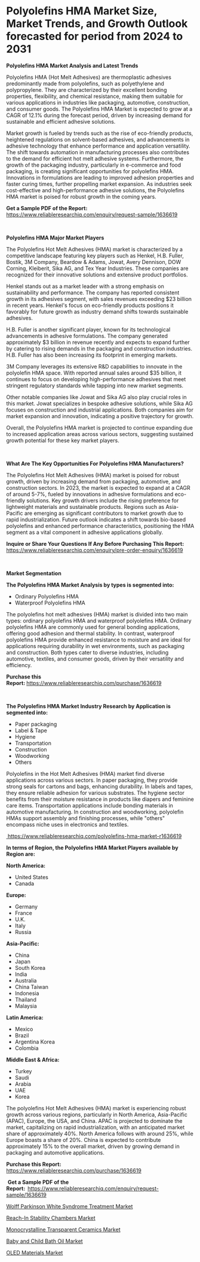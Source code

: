 <p><h1>Polyolefins HMA Market Size, Market Trends, and Growth Outlook forecasted for period from 2024 to 2031</h1></p><p><strong>Polyolefins HMA Market Analysis and Latest Trends</strong></p>
<p><p>Polyolefins HMA (Hot Melt Adhesives) are thermoplastic adhesives predominantly made from polyolefins, such as polyethylene and polypropylene. They are characterized by their excellent bonding properties, flexibility, and chemical resistance, making them suitable for various applications in industries like packaging, automotive, construction, and consumer goods. The Polyolefins HMA Market is expected to grow at a CAGR of 12.1% during the forecast period, driven by increasing demand for sustainable and efficient adhesive solutions.</p><p>Market growth is fueled by trends such as the rise of eco-friendly products, heightened regulations on solvent-based adhesives, and advancements in adhesive technology that enhance performance and application versatility. The shift towards automation in manufacturing processes also contributes to the demand for efficient hot melt adhesive systems. Furthermore, the growth of the packaging industry, particularly in e-commerce and food packaging, is creating significant opportunities for polyolefins HMA. Innovations in formulations are leading to improved adhesion properties and faster curing times, further propelling market expansion. As industries seek cost-effective and high-performance adhesive solutions, the Polyolefins HMA market is poised for robust growth in the coming years.</p></p>
<p><strong>Get a Sample PDF of the Report:&nbsp;</strong> <a href="https://www.reliableresearchiq.com/enquiry/request-sample/1636619?utm_campaign=1877&utm_medium=2&utm_source=Github&utm_content=ia&utm_term=07122024&utm_id=polyolefins-hma">https://www.reliableresearchiq.com/enquiry/request-sample/1636619</a></p>
<p>&nbsp;</p>
<p><strong>Polyolefins HMA Major Market Players</strong></p>
<p><p>The Polyolefins Hot Melt Adhesives (HMA) market is characterized by a competitive landscape featuring key players such as Henkel, H.B. Fuller, Bostik, 3M Company, Beardow & Adams, Jowat, Avery Dennison, DOW Corning, Kleiberit, Sika AG, and Tex Year Industries. These companies are recognized for their innovative solutions and extensive product portfolios.</p><p>Henkel stands out as a market leader with a strong emphasis on sustainability and performance. The company has reported consistent growth in its adhesives segment, with sales revenues exceeding $23 billion in recent years. Henkel's focus on eco-friendly products positions it favorably for future growth as industry demand shifts towards sustainable adhesives.</p><p>H.B. Fuller is another significant player, known for its technological advancements in adhesive formulations. The company generated approximately $3 billion in revenue recently and expects to expand further by catering to rising demands in the packaging and construction industries. H.B. Fuller has also been increasing its footprint in emerging markets.</p><p>3M Company leverages its extensive R&D capabilities to innovate in the polyolefin HMA space. With reported annual sales around $35 billion, it continues to focus on developing high-performance adhesives that meet stringent regulatory standards while tapping into new market segments.</p><p>Other notable companies like Jowat and Sika AG also play crucial roles in this market. Jowat specializes in bespoke adhesive solutions, while Sika AG focuses on construction and industrial applications. Both companies aim for market expansion and innovation, indicating a positive trajectory for growth.</p><p>Overall, the Polyolefins HMA market is projected to continue expanding due to increased application areas across various sectors, suggesting sustained growth potential for these key market players.</p></p>
<p>&nbsp;</p>
<p><strong>What Are The Key Opportunities For Polyolefins HMA Manufacturers?</strong></p>
<p><p>The Polyolefins Hot Melt Adhesives (HMA) market is poised for robust growth, driven by increasing demand from packaging, automotive, and construction sectors. In 2023, the market is expected to expand at a CAGR of around 5-7%, fueled by innovations in adhesive formulations and eco-friendly solutions. Key growth drivers include the rising preference for lightweight materials and sustainable products. Regions such as Asia-Pacific are emerging as significant contributors to market growth due to rapid industrialization. Future outlook indicates a shift towards bio-based polyolefins and enhanced performance characteristics, positioning the HMA segment as a vital component in adhesive applications globally.</p></p>
<p><strong>Inquire or Share Your Questions If Any Before Purchasing This Report:</strong> <a href="https://www.reliableresearchiq.com/enquiry/pre-order-enquiry/1636619?utm_campaign=1877&utm_medium=2&utm_source=Github&utm_content=ia&utm_term=07122024&utm_id=polyolefins-hma">https://www.reliableresearchiq.com/enquiry/pre-order-enquiry/1636619</a></p>
<p>&nbsp;</p>
<p><strong>Market Segmentation</strong></p>
<p><strong>The Polyolefins HMA Market Analysis by types is segmented into:</strong></p>
<p><ul><li>Ordinary Polyolefins HMA</li><li>Waterproof Polyolefins HMA</li></ul></p>
<p><p>The polyolefins hot melt adhesives (HMA) market is divided into two main types: ordinary polyolefins HMA and waterproof polyolefins HMA. Ordinary polyolefins HMA are commonly used for general bonding applications, offering good adhesion and thermal stability. In contrast, waterproof polyolefins HMA provide enhanced resistance to moisture and are ideal for applications requiring durability in wet environments, such as packaging and construction. Both types cater to diverse industries, including automotive, textiles, and consumer goods, driven by their versatility and efficiency.</p></p>
<p><strong>Purchase this Report:&nbsp;</strong><a href="https://www.reliableresearchiq.com/purchase/1636619?utm_campaign=1877&utm_medium=2&utm_source=Github&utm_content=ia&utm_term=07122024&utm_id=polyolefins-hma">https://www.reliableresearchiq.com/purchase/1636619</a></p>
<p>&nbsp;</p>
<p><strong>The Polyolefins HMA Market Industry Research by Application is segmented into:</strong></p>
<p><ul><li>Paper packaging</li><li>Label & Tape</li><li>Hygiene</li><li>Transportation</li><li>Construction</li><li>Woodworking</li><li>Others</li></ul></p>
<p><p>Polyolefins in the Hot Melt Adhesives (HMA) market find diverse applications across various sectors. In paper packaging, they provide strong seals for cartons and bags, enhancing durability. In labels and tapes, they ensure reliable adhesion for various substrates. The hygiene sector benefits from their moisture resistance in products like diapers and feminine care items. Transportation applications include bonding materials in automotive manufacturing. In construction and woodworking, polyolefin HMAs support assembly and finishing processes, while "others" encompass niche uses in electronics and textiles.</p></p>
<p><a href="https://www.reliableresearchiq.com/polyolefins-hma-market-r1636619?utm_campaign=1877&utm_medium=2&utm_source=Github&utm_content=ia&utm_term=07122024&utm_id=polyolefins-hma">&nbsp;https://www.reliableresearchiq.com/polyolefins-hma-market-r1636619</a></p>
<p><strong>In terms of Region, the Polyolefins HMA Market Players available by Region are:</strong></p>
<p>
    <p> <strong> North America: </strong>
        <ul>
            <li>United States</li>
            <li>Canada</li>
        </ul>
        </p> 
    <p> <strong> Europe: </strong>
        <ul>
            <li>Germany</li>
            <li>France</li>
            <li>U.K.</li>
            <li>Italy</li>
            <li>Russia</li>
        </ul>
        </p> 
    <p> <strong> Asia-Pacific: </strong>
        <ul>
            <li>China</li>
            <li>Japan</li>
            <li>South Korea</li>
            <li>India</li>
            <li>Australia</li>
            <li>China Taiwan</li>
            <li>Indonesia</li>
            <li>Thailand</li>
            <li>Malaysia</li>
        </ul>
        </p> 
    <p> <strong> Latin America: </strong>
        <ul>
            <li>Mexico</li>
            <li>Brazil</li>
            <li>Argentina Korea</li>
            <li>Colombia</li>
        </ul>
        </p> 
    <p> <strong> Middle East & Africa: </strong>
        <ul>
            <li>Turkey</li>
            <li>Saudi</li>
            <li>Arabia</li>
            <li>UAE</li>
            <li>Korea</li>
        </ul>
    </p>
    </p>
<p><p>The polyolefins Hot Melt Adhesives (HMA) market is experiencing robust growth across various regions, particularly in North America, Asia-Pacific (APAC), Europe, the USA, and China. APAC is projected to dominate the market, capitalizing on rapid industrialization, with an anticipated market share of approximately 40%. North America follows with around 25%, while Europe boasts a share of 20%. China is expected to contribute approximately 15% to the overall market, driven by growing demand in packaging and automotive applications.</p></p>
<p><strong>Purchase this Report: </strong><a href="https://www.reliableresearchiq.com/purchase/1636619?utm_campaign=1877&utm_medium=2&utm_source=Github&utm_content=ia&utm_term=07122024&utm_id=polyolefins-hma">https://www.reliableresearchiq.com/purchase/1636619</a></p>
<p>&nbsp;<strong>Get a Sample PDF of the Report:&nbsp;&nbsp;</strong><a href="https://www.reliableresearchiq.com/enquiry/request-sample/1636619?utm_campaign=1877&utm_medium=2&utm_source=Github&utm_content=ia&utm_term=07122024&utm_id=polyolefins-hma">https://www.reliableresearchiq.com/enquiry/request-sample/1636619</a></p>
<p><strong></strong></p>
<p><p><a href="https://www.linkedin.com/pulse/futur-trend-quest-sl8ue?utm_campaign=1877&utm_medium=2&utm_source=Github&utm_content=ia&utm_term=07122024&utm_id=polyolefins-hma">Wolff Parkinson White Syndrome Treatment Market</a></p><p><a href="https://issuu.com/reportprime-2/docs/reach-in-stability-chambers-market-size-2030.pptx?utm_campaign=1877&utm_medium=2&utm_source=Github&utm_content=ia&utm_term=07122024&utm_id=polyolefins-hma">Reach-In Stability Chambers Market</a></p><p><a href="https://www.linkedin.com/pulse/futur-trend-quest-sl8ue?utm_campaign=1877&utm_medium=2&utm_source=Github&utm_content=ia&utm_term=07122024&utm_id=polyolefins-hma">Monocrystalline Transparent Ceramics Market</a></p><p><a href="https://issuu.com/reportprime-2/docs/baby-and-child-bath-oil-market-size-2030.pptx?utm_campaign=1877&utm_medium=2&utm_source=Github&utm_content=ia&utm_term=07122024&utm_id=polyolefins-hma">Baby and Child Bath Oil Market</a></p><p><a href="https://www.linkedin.com/pulse/futur-trend-quest-sl8ue?utm_campaign=1877&utm_medium=2&utm_source=Github&utm_content=ia&utm_term=07122024&utm_id=polyolefins-hma">OLED Materials Market</a></p></p>